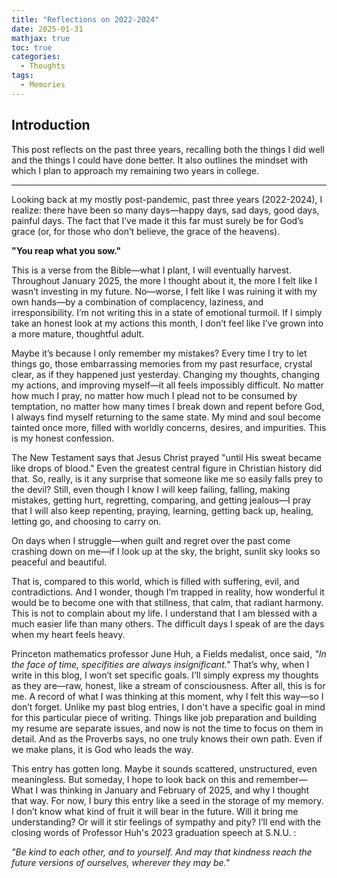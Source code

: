 ```yaml
---
title: "Reflections on 2022-2024"
date: 2025-01-31
mathjax: true
toc: true
categories:
  - Thoughts
tags:
  - Memories
---
```


## Introduction

This post reflects on the past three years, recalling both the things I did well and the things I could have done better. It also outlines the mindset with which I plan to approach my remaining two years in college. 

---

Looking back at my mostly post-pandemic, past three years (2022-2024), I realize: there have been so many days—happy days, sad days, good days, painful days. The fact that I’ve made it this far must surely be for God’s grace (or, for those who don’t believe, the grace of the heavens).  

**"You reap what you sow."** 

This is a verse from the Bible—what I plant, I will eventually harvest. Throughout January 2025, the more I thought about it, the more I felt like I wasn’t investing in my future. No—worse, I felt like I was ruining it with my own hands—by a combination of complacency, laziness, and irresponsibility. I’m not writing this in a state of emotional turmoil. If I simply take an honest look at my actions this month, I don’t feel like I’ve grown into a more mature, thoughtful adult.  

Maybe it’s because I only remember my mistakes? Every time I try to let things go, those embarrassing memories from my past resurface, crystal clear, as if they happened just yesterday. Changing my thoughts, changing my actions, and improving myself—it all feels impossibly difficult. No matter how much I pray, no matter how much I plead not to be consumed by temptation, no matter how many times I break down and repent before God, I always find myself returning to the same state. My mind and soul become tainted once more, filled with worldly concerns, desires, and impurities. This is my honest confession.  

The New Testament says that Jesus Christ prayed "until His sweat became like drops of blood." Even the greatest central figure in Christian history did that. So, really, is it any surprise that someone like me so easily falls prey to the devil? Still, even though I know I will keep failing, falling, making mistakes, getting hurt, regretting, comparing, and getting jealous—I pray that I will also keep repenting, praying, learning, getting back up, healing, letting go, and choosing to carry on. 

On days when I struggle—when guilt and regret over the past come crashing down on me—if I look up at the sky, the bright, sunlit sky looks so peaceful and beautiful.  

That is, compared to this world, which is filled with suffering, evil, and contradictions. And I wonder, though I’m trapped in reality, how wonderful it would be to become one with that stillness, that calm, that radiant harmony. This is not to complain about my life. I understand that I am blessed with a much easier life than many others. The difficult days I speak of are the days when my heart feels heavy. 

Princeton mathematics professor June Huh, a Fields medalist, once said, *"In the face of time, specifities are always insignificant."* That’s why, when I write in this blog, I won’t set specific goals.  I’ll simply express my thoughts as they are—raw, honest, like a stream of consciousness. After all, this is for me. A record of what I was thinking at this moment, why I felt this way—so I don’t forget. Unlike my past blog entries, I don't have a specific goal in mind for this particular piece of writing. Things like job preparation and building my resume are separate issues, and now is not the time to focus on them in detail. And as the Proverbs says, no one truly knows their own path. Even if we make plans, it is God who leads the way.  

This entry has gotten long. Maybe it sounds scattered, unstructured, even meaningless. But someday, I hope to look back on this and remember— What I was thinking in January and February of 2025, and why I thought that way. For now, I bury this entry like a seed in the storage of my memory. I don’t know what kind of fruit it will bear in the future. Will it bring me understanding? Or will it stir feelings of sympathy and pity? I’ll end with the closing words of Professor Huh's 2023 graduation speech at S.N.U. :  

*"Be kind to each other, and to yourself. And may that kindness reach the future versions of ourselves, wherever they may be."* 
